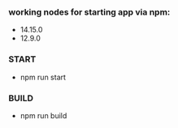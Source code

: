 ### working nodes for starting app via npm:
 - 14.15.0
 - 12.9.0

### START
- npm run start

### BUILD
- npm run build